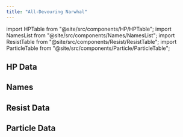 ```yaml
---
title: "All-Devouring Narwhal"
---
```


import HPTable from "@site/src/components/HP/HPTable";
import NamesList from "@site/src/components/Names/NamesList";
import ResistTable from "@site/src/components/Resist/ResistTable";
import ParticleTable from "@site/src/components/Particle/ParticleTable";

## HP Data

<HPTable item_key="alldevouringnarwhal" data_src="enemy" />

## Names

<NamesList item_key="alldevouringnarwhal" data_src="enemy" />

## Resist Data

<ResistTable item_key="alldevouringnarwhal" data_src="enemy" />

## Particle Data

<ParticleTable item_key="alldevouringnarwhal" data_src="enemy" />
